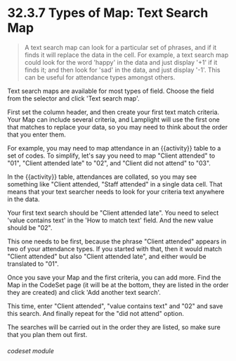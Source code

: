 # 32.3.7 Types of Map: Text Search Map

> A text search map can look for a particular set of phrases, and if it finds it will replace the data in the cell. For example, a text search map could look for the word 'happy' in the data and just display '+1' if it finds it; and then look for 'sad' in the data, and just display '-1'.  This can be useful for attendance  types amongst others.

Text search maps are available for most types of field.  Choose the field from the selector and click 'Text search map'.

First set the column header, and then create your first text match criteria.  Your Map can include several criteria,
and Lamplight will use the first one that matches to replace your data, so you may need to think about the order
that you enter them.

For example, you may need to map attendance in an {{activity}} table to a set of codes.  To simplify, let's say you
need to map "Client attended" to "01", "Client attended late" to "02", and "Client did not attend" to "03".

In the {{activity}} table, attendances are collated, so you may see something like "Client attended, "Staff attended" 
in a single data cell.  That means that your text searcher needs to look for your criteria text anywhere in the 
data.

Your first text search should be "Client attended late".  You need to select 'value contains text' in the 'How to match text'
field.  And the new value should be "02".

This one needs to be first, because the phrase "Client attended" appears in two of your attendance types.  If you started
with that, then it would match "Client attended" but also "Client attended late", and either would be translated to "01".

Once you save your Map and the first criteria, you can add more.  Find the Map in the CodeSet page (it will be at the 
bottom, they are listed in the order they are created) and click 'Add another text search'.

This time, enter "Client attended", "value contains text" and "02" and save this search.  And finally repeat for the 
"did not attend" option.

The searches will be carried out in the order they are listed, so make sure that you plan them out first.


###### codeset module